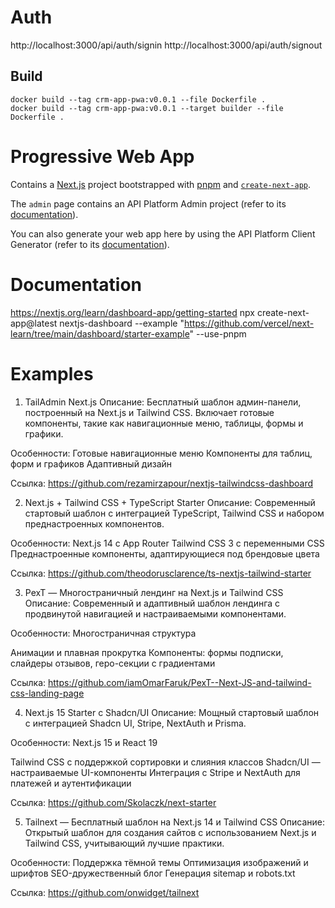 # Auth
http://localhost:3000/api/auth/signin
http://localhost:3000/api/auth/signout

## Build
```
docker build --tag crm-app-pwa:v0.0.1 --file Dockerfile .
docker build --tag crm-app-pwa:v0.0.1 --target builder --file Dockerfile .
```

# Progressive Web App

Contains a [Next.js](https://nextjs.org/) project bootstrapped with [pnpm](https://pnpm.io/) and [`create-next-app`](https://github.com/vercel/next.js/tree/canary/packages/create-next-app).

The `admin` page contains an API Platform Admin project (refer to its [documentation](https://api-platform.com/docs/admin)).

You can also generate your web app here by using the API Platform Client Generator (refer to its [documentation](https://api-platform.com/docs/client-generator/nextjs/)).

# Documentation
https://nextjs.org/learn/dashboard-app/getting-started
npx create-next-app@latest nextjs-dashboard --example "https://github.com/vercel/next-learn/tree/main/dashboard/starter-example" --use-pnpm


# Examples

1. TailAdmin Next.js
Описание: Бесплатный шаблон админ-панели, построенный на Next.js и Tailwind CSS. Включает готовые компоненты, такие как навигационные меню, таблицы, формы и графики.

Особенности: Готовые навигационные меню
Компоненты для таблиц, форм и графиков
Адаптивный дизайн

Ссылка: https://github.com/rezamirzapour/nextjs-tailwindcss-dashboard

2. Next.js + Tailwind CSS + TypeScript Starter
   Описание: Современный стартовый шаблон с интеграцией TypeScript, Tailwind CSS и набором преднастроенных компонентов.

Особенности: Next.js 14 с App Router
Tailwind CSS 3 с переменными CSS
Преднастроенные компоненты, адаптирующиеся под брендовые цвета

Ссылка: https://github.com/theodorusclarence/ts-nextjs-tailwind-starter

3. PexT — Многостраничный лендинг на Next.js и Tailwind CSS
   Описание: Современный и адаптивный шаблон лендинга с продвинутой навигацией и настраиваемыми компонентами.

Особенности: Многостраничная структура

Анимации и плавная прокрутка
Компоненты: формы подписки, слайдеры отзывов, геро-секции с градиентами

Ссылка: https://github.com/iamOmarFaruk/PexT--Next-JS-and-tailwind-css-landing-page

4. Next.js 15 Starter с Shadcn/UI
   Описание: Мощный стартовый шаблон с интеграцией Shadcn UI, Stripe, NextAuth и Prisma.

Особенности: Next.js 15 и React 19

Tailwind CSS с поддержкой сортировки и слияния классов
Shadcn/UI — настраиваемые UI-компоненты
Интеграция с Stripe и NextAuth для платежей и аутентификации

Ссылка: https://github.com/Skolaczk/next-starter 

5. Tailnext — Бесплатный шаблон на Next.js 14 и Tailwind CSS
   Описание: Открытый шаблон для создания сайтов с использованием Next.js и Tailwind CSS, учитывающий лучшие практики.

Особенности: Поддержка тёмной темы
Оптимизация изображений и шрифтов
SEO-дружественный блог
Генерация sitemap и robots.txt

Ссылка: https://github.com/onwidget/tailnext
